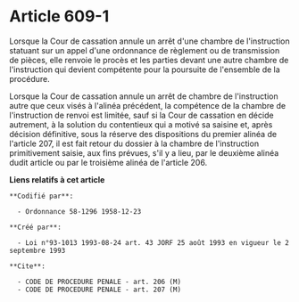 # Article 609-1

Lorsque la Cour de cassation annule un arrêt d'une chambre de l'instruction statuant sur un appel d'une ordonnance de
règlement ou de transmission de pièces, elle renvoie le procès et les parties devant une autre chambre de l'instruction qui
devient compétente pour la poursuite de l'ensemble de la procédure.

Lorsque la Cour de cassation annule un arrêt de chambre de l'instruction autre que ceux visés à l'alinéa précédent, la
compétence de la chambre de l'instruction de renvoi est limitée, sauf si la Cour de cassation en décide autrement, à la
solution du contentieux qui a motivé sa saisine et, après décision définitive, sous la réserve des dispositions du premier
alinéa de l'article 207, il est fait retour du dossier à la chambre de l'instruction primitivement saisie, aux fins prévues,
s'il y a lieu, par le deuxième alinéa dudit article ou par le troisième alinéa de l'article 206.

**Liens relatifs à cet article**

	**Codifié par**:

	  - Ordonnance 58-1296 1958-12-23

	**Créé par**:

	  - Loi n°93-1013 1993-08-24 art. 43 JORF 25 août 1993 en vigueur le 2 septembre 1993

	**Cite**:

	  - CODE DE PROCEDURE PENALE - art. 206 (M)
	  - CODE DE PROCEDURE PENALE - art. 207 (M)
